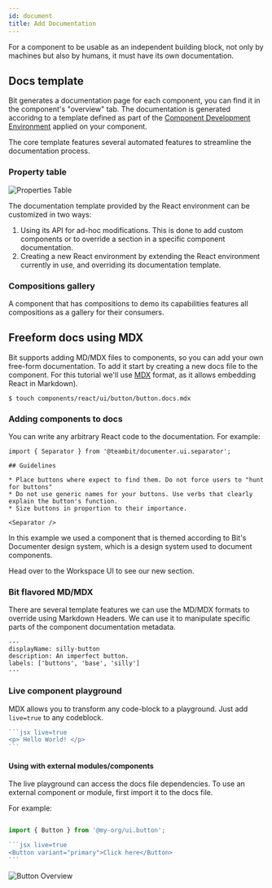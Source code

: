 ```yaml
---
id: document
title: Add Documentation
---
```


For a component to be usable as an independent building block, not only by machines but also by humans, it must have its own documentation.

## Docs template

Bit generates a documentation page for each component, you can find it in the component's "overview" tab. The documentation is generated accoridng to a template defined as part of the [Component Development Environment](TODO) applied on your component.

The core template features several automated features to streamline the documentation process.

### Property table

![Properties Table](/img/docs_prop_table.jpg)

The documentation template provided by the React environment can be customized in two ways:

1. Using its API for ad-hoc modifications. This is done to add custom components or to override a section in a specific component documentation.
2. Creating a new React environment by extending the React environment currently in use, and overriding its documentation template.

### Compositions gallery

A component that has compositions to demo its capabilities features all compositions as a gallery for their consumers.

## Freeform docs using MDX

Bit supports adding MD/MDX files to components, so you can add your own free-form documentation. To add it start by creating a new docs file to the component. For this tutorial we'll use [MDX](https://mdxjs.com/) format, as it allows embedding React in Markdown).

```shell
$ touch components/react/ui/button/button.docs.mdx
```

### Adding components to docs

You can write any arbitrary React code to the documentation. For example:

```mdx title="components/react/ui/button/button.docs.mdx"
import { Separator } from '@teambit/documenter.ui.separator';

## Guidelines 

* Place buttons where expect to find them. Do not force users to "hunt for buttons"
* Do not use generic names for your buttons. Use verbs that clearly explain the button's function.
* Size buttons in proportion to their importance.

<Separator />
```

In this example we used a component that is themed according to Bit's Documenter design system, which is a design system used to document components.

Head over to the Workspace UI to see our new section.

### Bit flavored MD/MDX

There are several template features we can use the MD/MDX formats to override using Markdown Headers. We can use it to manipulate specific parts of the component documentation metadata.

```mdx title="Markdown headers examples"
---
displayName: silly-button
description: An imperfect button.
labels: ['buttons', 'base', 'silly']
---
```

### Live component playground

MDX allows you to transform any code-block to a playground. Just add `live=true` to any codeblock.

````jsx title="add a live playground with React
```jsx live=true
<p> Hello World! </p>
```
````

#### Using with external modules/components

The live playground can access the docs file dependencies. To use an external component or module, first import it to the docs file.

For example:

````jsx title="MDX with imported component"

import { Button } from '@my-org/ui.button';

```jsx live=true
<Button variant="primary">Click here</Button>
```
````

![Button Overview](/img/button_overview.png)
